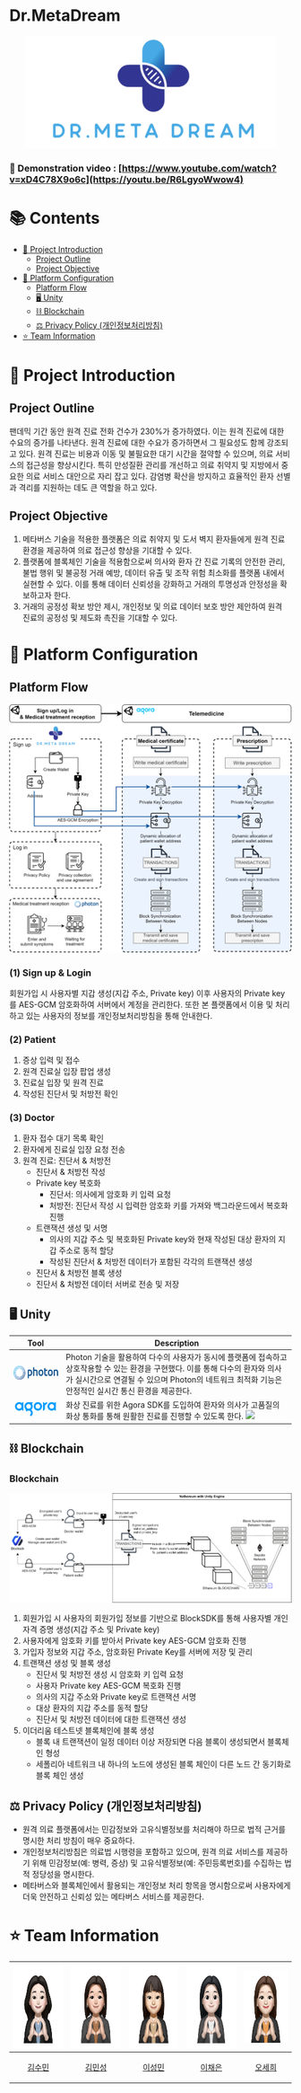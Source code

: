 # Dr.MetaDream

<p align="center">
     <img alt="GitHub language count" src="./Doc/Img/DreamTeam/Dr.MetaDream-Logo.png" height="200" width="450">
</p>

### :movie_camera: Demonstration video : [https://www.youtube.com/watch?v=xD4C78X9o6c](https://youtu.be/R6LgyoWwow4)

# :books: Contents
- [:book: Project Introduction](#book-Project-Introduction)
  - [Project Outline](#Project-Outline)
  - [Project Objective](#Project-Objective)
- [🏥 Platform Configuration](#🏥-Platform-Configuration)
  - [Platform Flow](#Platform-Flow)
  - [🖥️ Unity](#🖥️-Unity)
  - [⛓️ Blockchain](#⛓️-Blockchain)
  - [⚖️ Privacy Policy (개인정보처리방침)](#⚖️-Privacy-Policy-(개인정보처리방침))
- [⭐ Team Information](#⭐-Team-Information)

# :book: Project Introduction

## Project Outline
팬데믹 기간 동안 원격 진료 전화 건수가 230%가 증가하였다. 이는 원격 진료에 대한 수요의 증가를 나타낸다. 원격 진료에 대한 수요가 증가하면서 그 필요성도 함께 강조되고 있다. 원격 진료는 비용과 이동 및 불필요한 대기 시간을 절약할 수 있으며, 의료 서비스의 접근성을 향상시킨다.  특히 만성질환 관리를 개선하고 의료 취약지 및 지방에서 중요한 의료 서비스 대안으로 자리 잡고 있다. 감염병 확산을 방지하고 효율적인 환자 선별과 격리를 지원하는 데도 큰 역할을 하고 있다.

## Project Objective
1. 메타버스 기술을 적용한 플랫폼은 의료 취약지 및 도서 벽지 환자들에게 원격 진료 환경을 제공하여 의료 접근성 향상을 기대할 수 있다.
2. 플랫폼에 블록체인 기술을 적용함으로써 의사와 환자 간 진료 기록의 안전한 관리, 불법 행위 및 불공정 거래 예방, 데이터 유출 및 조작 위험 최소화를 플랫폼 내에서 실현할 수 있다. 이를 통해 데이터 신뢰성을 강화하고 거래의 투명성과 안정성을 확보하고자 한다. 
3. 거래의 공정성 확보 방안 제시, 개인정보 및 의료 데이터 보호 방안 제안하여 원격 진료의 공정성 및 제도화 촉진을 기대할 수 있다.

# 🏥 Platform Configuration

## Platform Flow
![](./Doc/Img/Flowchart/Dr.MetaDream_System_Flowchart.png)

### (1) Sign up & Login
회원가입 시 사용자별 지갑 생성(지갑 주소, Private key) 이후 사용자의 Private key를 AES-GCM 암호화하여 서버에서 계정을 관리한다. 또한 본 플랫폼에서 이용 및 처리하고 있는 사용자의 정보를 개인정보처리방침을 통해 안내한다.

### (2) Patient
1. 증상 입력 및 접수
2. 원격 진료실 입장 팝업 생성
3. 진료실 입장 및 원격 진료
4. 작성된 진단서 및 처방전 확인

### (3) Doctor
1. 환자 접수 대기 목록 확인
2. 환자에게 진료실 입장 요청 전송
3. 원격 진료: 진단서 & 처방전
   - 진단서 & 처방전 작성
   - Private key 복호화
     - 진단서: 의사에게 암호화 키 입력 요청
     - 처방전: 진단서 작성 시 입력한 암호화 키를 가져와 백그라운드에서 복호화 진행
   - 트랜잭션 생성 및 서명
     - 의사의 지갑 주소 및 복호화된 Private key와 현재 작성된 대상 환자의 지갑 주소로 동적 할당
     - 작성된 진단서 & 처방전 데이터가 포함된 각각의 트랜잭션 생성
   - 진단서 & 처방전 블록 생성
   - 진단서 & 처방전 데이터 서버로 전송 및 저장

## 🖥️ Unity
|                             Tool                             | Description     |
| :----------------------------------------------------------: | --------------- |
|  <img src = "./Doc/Img/Photon_Logo.png" height = 25px width=240px>       | Photon 기술을 활용하여 다수의 사용자가 동시에 플랫폼에 접속하고 상호작용할 수 있는 환경을 구현했다. 이를 통해 다수의 환자와 의사가 실시간으로 연결될 수 있으며 Photon의 네트워크 최적화 기능은 안정적인 실시간 통신 환경을 제공한다. |
|  <img src = "./Doc/Img/Agora_Logo.png" height = 25px>        | 화상 진료를 위한 Agora SDK를 도입하여 환자와 의사가 고품질의 화상 통화를 통해 원활한 진료를 진행할 수 있도록 한다. <img src = "./Doc/Gif/Treatment_Room.gif"> |

## ⛓️ Blockchain
### Blockchain
![](./Doc/Img/Flowchart/Dr.MetaDream_Blockchain_Flow.png)
1. 회원가입 시 사용자의 회원가입 정보를 기반으로 BlockSDK를 통해 사용자별 개인 자격 증명 생성(지갑 주소 및 Private key)
2. 사용자에게 암호화 키를 받아서 Private key AES-GCM 암호화 진행
3. 가입자 정보와 지갑 주소, 암호화된 Private Key를 서버에 저장 및 관리
4. 트랜잭션 생성 및 블록 생성
   - 진단서 및 처방전 생성 시 암호화 키 입력 요청
   - 사용자 Private key AES-GCM 복호화 진행
   - 의사의 지갑 주소와 Private key로 트랜잭션 서명
   - 대상 환자의 지갑 주소를 동적 할당
   - 진단서 및 처방전 데이터에 대한 트랜잭션 생성
5. 이더리움 테스트넷 블록체인에 블록 생성
   - 블록 내 트랜잭션이 일정 데이터 이상 저장되면 다음 블록이 생성되면서 블록체인 형성
   - 세폴리아 네트워크 내 하나의 노드에 생성된 블록 체인이 다른 노드 간 동기화로 블록 체인 생성

## ⚖️ Privacy Policy (개인정보처리방침)
- 원격 의료 플랫폼에서는 민감정보와 고유식별정보를 처리해야 하므로 법적 근거를 명시한 처리 방침이 매우 중요하다.
- 개인정보처리방침은 의료법 시행령을 포함하고 있으며, 원격 의료 서비스를 제공하기 위해 민감정보(예: 병력, 증상) 및 고유식별정보(예: 주민등록번호)를 수집하는 법적 정당성을 명시한다.
- 메타버스와 블록체인에서 활용되는 개인정보 처리 항목을 명시함으로써 사용자에게 더욱 안전하고 신뢰성 있는 메타버스 서비스를 제공한다.

# ⭐ Team Information
| <img src = "./Doc/Img/DreamTeam/sumin.png" height = 150px> | <img src = "./Doc/Img/DreamTeam/minseong.png" height = 150px> | <img src = "./Doc/Img/DreamTeam/sungmin.png" height = 150px> | <img src = "./Doc/Img/DreamTeam/chaeeun.png" height = 150px> | <img src = "./Doc/Img/DreamTeam/sehee.png" height = 130px> |
| ------ | ---------------- | ---------------- | ---------------- | ---------------- |
| <p align="center"> <a href="https://github.com/usgnim">김수민 </p> | <p align="center"> <a href="https://github.com/H4R4n9">김민성 </p> | <p align="center"> <a href="https://github.com/ssungg">이성민 </p> | <p align="center"> <a href="https://github.com/Chaeeun03">이채은 </p> | <p align="center"> <a href="https://github.com/dhtpgml">오세희 </p> |
